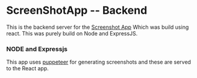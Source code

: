 # ScreenShotApp -- Backend
  This is the backend server for the [Screenshot App](https://github.com/upgrade129/ScreenShotApp-Client) Which was build using react. This was purely build on Node and ExpressJS.

### NODE and Expressjs
  This app uses [puppeteer](https://www.npmjs.com/package/puppeteer) for generating screenshots and these are served to the React app.

